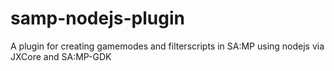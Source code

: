 # samp-nodejs-plugin
A plugin for creating gamemodes and filterscripts in SA:MP using nodejs via JXCore and SA:MP-GDK
